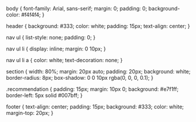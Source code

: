 body {
    font-family: Arial, sans-serif;
    margin: 0;
    padding: 0;
    background-color: #f4f4f4;
}

header {
    background: #333;
    color: white;
    padding: 15px;
    text-align: center;
}

nav ul {
    list-style: none;
    padding: 0;
}

nav ul li {
    display: inline;
    margin: 0 10px;
}

nav ul li a {
    color: white;
    text-decoration: none;
}

section {
    width: 80%;
    margin: 20px auto;
    padding: 20px;
    background: white;
    border-radius: 8px;
    box-shadow: 0 0 10px rgba(0, 0, 0, 0.1);
}

.recommendation {
    padding: 15px;
    margin: 10px 0;
    background: #e7f1ff;
    border-left: 5px solid #007bff;
}

footer {
    text-align: center;
    padding: 15px;
    background: #333;
    color: white;
    margin-top: 20px;
}
